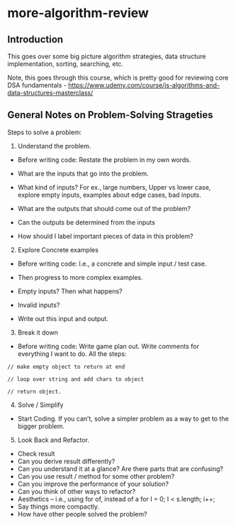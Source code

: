 # more-algorithm-review

## Introduction
This goes over some big picture algorithm strategies, data structure implementation, sorting, searching, etc.  

Note, this goes through this course, which is pretty good for reviewing core DSA fundamentals - https://www.udemy.com/course/js-algorithms-and-data-structures-masterclass/

## General Notes on Problem-Solving Strageties

Steps to solve a problem:

1.	Understand the problem. 

*	Before writing code: Restate the problem in my own words.

*	What are the inputs that go into the problem.

*	What kind of inputs?   For ex., large numbers, Upper vs lower case, explore empty inputs, examples about edge cases, bad inputs.

*	What are the outputs that should come out of the problem?

*	Can the outputs be determined from the inputs

*	How should I label important pieces of data in this problem?

2.	Explore Concrete examples

*	Before writing code: I.e., a concrete and simple input / test case.  

*	Then progress to more complex examples.

*	Empty inputs? Then what happens? 

*	Invalid inputs?

*	Write out this input and output.

3.	Break it down

*	Before writing code: Write game plan out.  Write comments for everything I want to do.  All the steps:

`// make empty object to return at end`

`// loop over string and add chars to object`

`// return object.`


4.	Solve / Simplify 
*	Start Coding.  If you can’t, solve a simpler problem as a way to get to the bigger problem. 
5.	Look Back and Refactor.
*	Check result
*	Can you derive result differently?
*	Can you understand it at a glance? Are there parts that are confusing?
*	Can you use result / method for some other problem?
*	Can you improve the performance of your solution?
*	Can you think of other ways to refactor?
*	Aesthetics – i.e., using for of, instead of a for I = 0; I < s.length; i++;
*	Say things more compactly.
*	How have other people solved the problem?  
